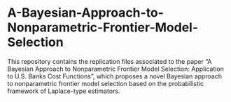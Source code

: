 # A-Bayesian-Approach-to-Nonparametric-Frontier-Model-Selection
This repository contains the replication files associated to the paper “A Bayesian Approach to Nonparametric Frontier Model Selection: Application to U.S. Banks Cost Functions”, which proposes a novel Bayesian approach to nonparametric frontier model selection based on the probabilistic framework of Laplace-type estimators. 
